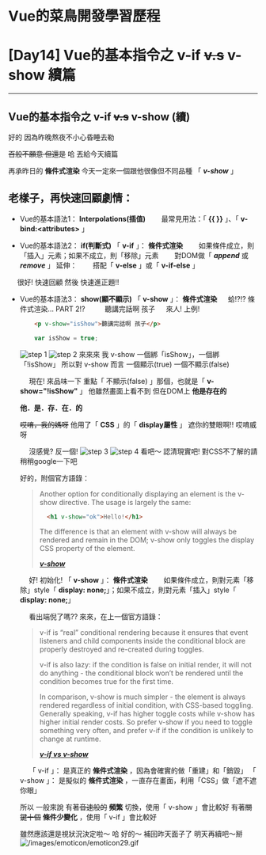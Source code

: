 # Vue的菜鳥開發學習歷程
# [Day14] Vue的基本指令之 v-if ~~v.s~~ v-show 續篇
---
## Vue的基本指令之 v-if ~~v.s~~ v-show (續)

好的
因為昨晚熬夜不小心昏睡去勒

~~百般不願意 但還是~~
哈 丟給今天續篇

再承昨日的 **條件式渲染**
今天一定來一個跟他很像但不同品種
「 ***v-show*** 」

老樣子，再快速回顧劇情：
--- 
- Vue的基本語法1： **Interpolations(插值)**
    &emsp;&emsp;最常見用法：「 **{{ }}** 」、「 **v-bind:&lt;attributes&gt;** 」

- Vue的基本語法2： **if(判斷式)**
    「 **v-if** 」： **條件式渲染**
    &emsp;&emsp;如果條件成立，則「插入」元素；如果不成立，則「移除」元素
    &emsp;&emsp;對DOM做「 ***append*** 或 ***remove*** 」
    延伸：
    &emsp;&emsp;搭配「 **v-else** 」或「 **v-if-else** 」

&emsp;
很好! 快速回顧
然後
快速進正題!!

- Vue的基本語法3： **show(顯不顯示)**
    「 **v-show** 」： **條件式渲染**
    &emsp;
    蛤!?!? 條件式渲染... PART 2!?
    &emsp;
    &emsp;
    聽講完話啊 孩子
    &emsp;
    來人! 上例!
    ```html
        <p v-show="isShow">聽講完話啊 孩子</p>
    ```
    ```javascript
        var isShow = true;
    ```
    ![step 1](https://torotu.github.io/ITKeepSharing200806/img/day14/step_1.jpg)
    ![step 2](https://torotu.github.io/ITKeepSharing200806/img/day14/step_2.jpg)
    來來來
    我 v-show 一個綁「isShow」，一個綁「!isShow」
    所以對 v-show 而言
    一個顯示(true)
    一個不顯示(false)
    
    &emsp;
    現在! 來品味一下
    重點「 不顯示(false) 」那個，也就是「 **v-show="!isShow"** 」
    他雖然畫面上看不到
    但在DOM上
    **他是存在的**
    
    **他．是．存．在．的**
    
    ~~哎唷，我的媽呀~~
    他用了「 **CSS** 」的「 **display屬性** 」
    遮你的雙眼啊!! 哎唷威呀
    
    &emsp;
    沒感覺?
    反一個!
    ![step 3](https://torotu.github.io/ITKeepSharing200806/img/day14/step_3.jpg)
    ![step 4](https://torotu.github.io/ITKeepSharing200806/img/day14/step_4.jpg)
    看吧～
    認清現實吧! 對CSS不了解的請稍稍google一下吧
    
    好的，附個官方語錄：
    > Another option for conditionally displaying an element is the v-show directive. The usage is largely the same:
    >  ```html
    >    <h1 v-show="ok">Hello!</h1>
    >  ```
    > The difference is that an element with v-show will always be rendered and remain in the DOM; v-show only toggles the display CSS property of the element.
    > 
    > ***[v-show](https://vuejs.org/v2/guide/conditional.html#v-show)***
    
    &emsp;
    好! 初始化!
    「 **v-show** 」： **條件式渲染**
    &emsp;&emsp;如果條件成立，則對元素「移除」style「 **display: none;**」；如果不成立，則對元素「插入」style「 **display: none;**」
    
    &emsp;
    看出端倪了嗎??
    來來，在上一個官方語錄：
    > v-if is “real” conditional rendering because it ensures that event listeners and child components inside the conditional block are properly destroyed and re-created during toggles.
    > 
    > v-if is also lazy: if the condition is false on initial render, it will not do anything - the conditional block won’t be rendered until the condition becomes true for the first time.
    > 
    > In comparison, v-show is much simpler - the element is always rendered regardless of initial condition, with CSS-based toggling.
    > Generally speaking, v-if has higher toggle costs while v-show has higher initial render costs. So prefer v-show if you need to toggle something very often, and prefer v-if if the condition is unlikely to change at runtime.
    > 
    > ***[v-if vs v-show](https://vuejs.org/v2/guide/conditional.html#v-if-vs-v-show)***

    &emsp;
    「 v-if 」： 是真正的 **條件式渲染** ，因為會確實的做「重建」和「銷毀」
    「 v-show 」： 是擬似的 **條件式渲染** ，一直存在畫面，利用「CSS」做「遮不遮你眼」
    
    所以
    一般來說
    有著~~音速般的~~ **頻繁** 切換，使用「 v-show 」會比較好
    有著~~關鍵十個~~ **條件少變化** ，使用「 v-if 」會比較好
    
    雖然應該還是視狀況決定啦～
    哈
    好的～
    補回昨天面子了
    明天再續吧～掰&emsp;![/images/emoticon/emoticon29.gif](/images/emoticon/emoticon29.gif)
